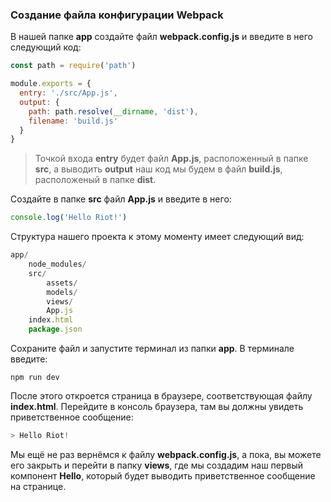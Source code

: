 <h3 id="configuration-file">Создание файла конфигурации Webpack</h3>

В нашей папке **app** создайте файл **webpack.config.js** и введите в него следующий код:

```js
const path = require('path')

module.exports = {
  entry: './src/App.js',
  output: {
    path: path.resolve(__dirname, 'dist'),
    filename: 'build.js'
  }
}
```

> Точкой входа **entry** будет файл **App.js**, расположенный в папке **src**, а выводить **output** наш код мы будем в файл **build.js**, расположеный в папке **dist**.

Создайте в папке **src** файл **App.js** и введите в него:

```js
console.log('Hello Riot!')
```

Структура нашего проекта к этому моменту имеет следующий вид:

```js
app/
    node_modules/
    src/
        assets/
        models/
        views/
        App.js
    index.html
    package.json
```

Сохраните файл и запустите терминал из папки **app**. В терминале введите:

```
npm run dev
```

После этого откроется страница в браузере, соответствующая файлу **index.html**. Перейдите в консоль браузера, там вы должны увидеть приветственное сообщение:

```js
> Hello Riot!
```

Мы ещё не раз вернёмся к файлу **webpack.config.js**, а пока, вы можете его закрыть и перейти в папку **views**, где мы создадим наш первый компонент **Hello**, который будет выводить приветственное сообщение на странице.